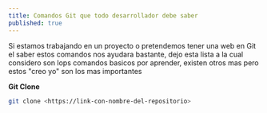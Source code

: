 ```yaml
---
title: Comandos Git que todo desarrollador debe saber
published: true
---
```


 Si estamos trabajando en un proyecto o pretendemos tener una web en Git el saber estos comandos nos ayudara bastante, dejo esta lista a la cual considero son lops comandos basicos por aprender, existen otros mas pero estos "creo yo" son los mas importantes

 **Git Clone**

 ```bash
git clone <https://link-con-nombre-del-repositorio>

``` 